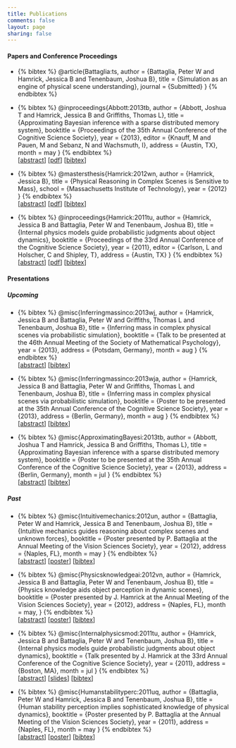```yaml
---
title: Publications
comments: false
layout: page
sharing: false
---
```


#### Papers and Conference Proceedings

* {% bibtex %}
@article{Battaglia:ts,
author = {Battaglia, Peter W and Hamrick, Jessica B and Tenenbaum, Joshua B},
title = {Simulation as an engine of physical scene understanding},
journal = {Submitted}
}
{% endbibtex %}
  
* {% bibtex %}
@inproceedings{Abbott:2013tb,
author = {Abbott, Joshua T and Hamrick, Jessica B and Griffiths, Thomas L},
title = {Approximating Bayesian inference with a sparse distributed memory system},
booktitle = {Proceedings of the 35th Annual Conference of the Cognitive Science Society},
year = {2013},
editor = {Knauff, M and Pauen, M and Sebanz, N and Wachsmuth, I},
address = {Austin, TX},
month = may
}
{% endbibtex %}  
[[abstract][13]] [[pdf][14]] [[bibtex][16]]

* {% bibtex %}
@mastersthesis{Hamrick:2012wn,
author = {Hamrick, Jessica B},
title = {Physical Reasoning in Complex Scenes is Sensitive to Mass},
school = {Massachusetts Institute of Technology},
year = {2012}
}
{% endbibtex %}  
[[abstract][2]] [[pdf][3]] [[bibtex][17]]

* {% bibtex %}
@inproceedings{Hamrick:2011tu,
author = {Hamrick, Jessica B and Battaglia, Peter W and Tenenbaum, Joshua B},
title = {Internal physics models guide probabilistic judgments about object dynamics},
booktitle = {Proceedings of the 33rd Annual Conference of the Cognitive Science Society},
year = {2011},
editor = {Carlson, L and Holscher, C and Shipley, T},
address = {Austin, TX}
}
{% endbibtex %}  
[[abstract][4]] [[pdf][5]] [[bibtex][18]]

#### Presentations

##### Upcoming

* {% bibtex %}
@misc{Inferringmassinco:2013wj,
author = {Hamrick, Jessica B and Battaglia, Peter W and Griffiths, Thomas L and Tenenbaum, Joshua B},
title = {Inferring mass in complex physical scenes via probabilistic simulation},
booktitle = {Talk to be presented at the 46th Annual Meeting of the Society of Mathematical Psychology},
year = {2013},
address = {Potsdam, Germany},
month = aug
}
{% endbibtex %}  
[[abstract][15]] [[bibtex][19]]

* {% bibtex %}
@misc{Inferringmassinco:2013wja,
author = {Hamrick, Jessica B and Battaglia, Peter W and Griffiths, Thomas L and Tenenbaum, Joshua B},
title = {Inferring mass in complex physical scenes via probabilistic simulation},
booktitle = {Poster to be presented at the 35th Annual Conference of the Cognitive Science Society},
year = {2013},
address = {Berlin, Germany},
month = aug
}
{% endbibtex %}  
[[abstract][25]] [[bibtex][26]]

* {% bibtex %}
@misc{ApproximatingBayesi:2013tb,
author = {Abbott, Joshua T and Hamrick, Jessica B and Griffiths, Thomas L},
title = {Approximating Bayesian inference with a sparse distributed memory system},
booktitle = {Poster to be presented at the 35th Annual Conference of the Cognitive Science Society},
year = {2013},
address = {Berlin, Germany},
month = jul
}
{% endbibtex %}  
[[abstract][13]] [[bibtex][20]]

##### Past

* {% bibtex %}
@misc{Intuitivemechanics:2012un,
author = {Battaglia, Peter W and Hamrick, Jessica B and Tenenbaum, Joshua B},
title = {Intuitive mechanics guides reasoning about complex scenes and unknown forces},
booktitle = {Poster presented by P. Battaglia at the Annual Meeting of the Vision Sciences Society},
year = {2012},
address = {Naples, FL},
month = may
}
{% endbibtex %}  
[[abstract][6]] [[poster][7]] [[bibtex][21]]

* {% bibtex %}
@misc{Physicsknowledgeai:2012vn,
author = {Hamrick, Jessica B and Battaglia, Peter W and Tenenbaum, Joshua B},
title = {Physics knowledge aids object perception in dynamic scenes},
booktitle = {Poster presented by J. Hamrick at the Annual Meeting of the Vision Sciences Society},
year = {2012},
address = {Naples, FL},
month = may,
}
{% endbibtex %}  
[[abstract][8]] [[poster][9]] [[bibtex][22]]

* {% bibtex %}
@misc{Internalphysicsmod:2011tu,
author = {Hamrick, Jessica B and Battaglia, Peter W and Tenenbaum, Joshua B},
title = {Internal physics models guide probabilistic judgments about object dynamics},
booktitle = {Talk presented by J. Hamrick at the 33rd Annual Conference of the Cognitive Science Society},
year = {2011},
address = {Boston, MA},
month = jul
}
{% endbibtex %}  
[[abstract][4]] [[slides][10]] [[bibtex][23]]

* {% bibtex %}
@misc{Humanstabilityperc:2011uq,
author = {Battaglia, Peter W and Hamrick, Jessica B and Tenenbaum, Joshua B},
title = {Human stability perception implies sophisticated knowledge of physical dynamics},
booktitle = {Poster presented by P. Battaglia at the Annual Meeting of the Vision Sciences Society},
year = {2011},
address = {Naples, FL},
month = may
}
{% endbibtex %}  
[[abstract][11]] [[poster][12]] [[bibtex][24]]

 [2]: /publications/abstracts/Hamrick2012-Physical_Reasoning_in_Complex_Scen/
 [3]: /publications/pdf/Hamrick2012-Physical_Reasoning_in_Complex_Scen.pdf
 [4]: /publications/abstracts/Hamrick2011-Internal_physics_models_guide_prob/
 [5]: /publications/pdf/Hamrick2011-Internal_physics_models_guide_prob.pdf
 [6]: /publications/abstracts/Battaglia2012-Intuitive_mechanics_guides_reaso/
 [7]: /publications/pdf/Battaglia2012-Intuitive_mechanics_guides_reaso.pdf
 [8]: /publications/abstracts/Hamrick2012-Physics_knowledge_aids_object_perc/
 [9]: /publications/pdf/Hamrick2012-Physics_knowledge_aids_object_perc.pdf
 [10]: /publications/pdf/Hamrick2011-Internal_physics_models_guide_prob-slides.pdf
 [11]: /publications/abstracts/Battaglia2011-Human_stability_perception_impli/
 [12]: /publications/pdf/Battaglia2011-Human_stability_perception_impli.pdf
 [13]: /publications/abstracts/Abbott2013-Approximating_Bayesian_inference_wi/
 [14]: /publications/pdf/Abbott2013-Approximating_Bayesian_inference_wi.pdf
 [15]: /publications/abstracts/Hamrick2013-Inferring_mass_in_complex_physical/
 [16]: /publications/abstracts/Abbott2013-Approximating_Bayesian_inference_wi/Abbott:2013tb.bib
 [17]: /publications/abstracts/Hamrick2012-Physical_Reasoning_in_Complex_Scen/Hamrick:2012wn.bib
 [18]: /publications/abstracts/Hamrick2011-Internal_physics_models_guide_prob/Hamrick:2011tu.bib
 [19]: /publications/abstracts/Hamrick2013-Inferring_mass_in_complex_physical/Inferringmassinco:2013wj.bib
 [20]: /publications/abstracts/Abbott2013-Approximating_Bayesian_inference_wi/ApproximatingBayesi:2013tb.bib
 [21]: /publications/abstracts/Battaglia2012-Intuitive_mechanics_guides_reaso/Intuitivemechanics:2012un.bib
 [22]: /publications/abstracts/Hamrick2012-Physics_knowledge_aids_object_perc/Physicsknowledgeai:2012vn.bib
 [23]: /publications/abstracts/Hamrick2011-Internal_physics_models_guide_prob/Internalphysicsmod:2011tu.bib
 [24]: /publications/abstracts/Battaglia2011-Human_stability_perception_impli/Humanstabilityperc:2011uq.bib
 [25]: /publications/abstracts/Hamrick2013a-Inferring_mass_in_complex_physica/
 [26]: /publications/abstracts/Hamrick2013a-Inferring_mass_in_complex_physica/Inferringmassinco:2013wja.bib
